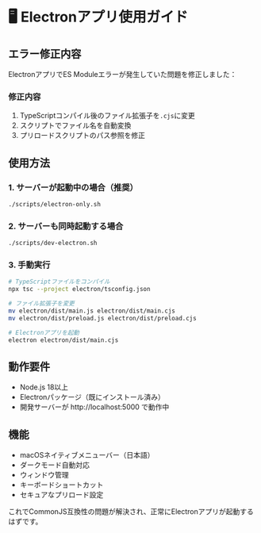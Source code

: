 # 🖥️ Electronアプリ使用ガイド

## エラー修正内容

ElectronアプリでES Moduleエラーが発生していた問題を修正しました：

### 修正内容
1. TypeScriptコンパイル後のファイル拡張子を`.cjs`に変更
2. スクリプトでファイル名を自動変換
3. プリロードスクリプトのパス参照を修正

## 使用方法

### 1. サーバーが起動中の場合（推奨）
```bash
./scripts/electron-only.sh
```

### 2. サーバーも同時起動する場合
```bash
./scripts/dev-electron.sh
```

### 3. 手動実行
```bash
# TypeScriptファイルをコンパイル
npx tsc --project electron/tsconfig.json

# ファイル拡張子を変更
mv electron/dist/main.js electron/dist/main.cjs
mv electron/dist/preload.js electron/dist/preload.cjs

# Electronアプリを起動
electron electron/dist/main.cjs
```

## 動作要件

- Node.js 18以上
- Electronパッケージ（既にインストール済み）
- 開発サーバーが http://localhost:5000 で動作中

## 機能

- macOSネイティブメニューバー（日本語）
- ダークモード自動対応
- ウィンドウ管理
- キーボードショートカット
- セキュアなプリロード設定

これでCommonJS互換性の問題が解決され、正常にElectronアプリが起動するはずです。